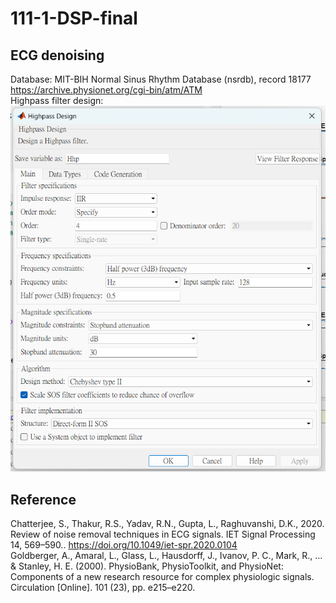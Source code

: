 # 111-1-DSP-final
## ECG denoising  
Database: MIT-BIH Normal Sinus Rhythm Database (nsrdb), record 18177  
https://archive.physionet.org/cgi-bin/atm/ATM  
Highpass filter design:  
![image](https://github.com/MuajiiTsai/111-1-DSP-final/blob/main/baseline_wandering_filter.png)

## Reference  
Chatterjee, S., Thakur, R.S., Yadav, R.N., Gupta, L., Raghuvanshi, D.K., 2020. Review of noise removal techniques in ECG signals. IET Signal Processing 14, 569–590.. https://doi.org/10.1049/iet-spr.2020.0104  
Goldberger, A., Amaral, L., Glass, L., Hausdorff, J., Ivanov, P. C., Mark, R., ... & Stanley, H. E. (2000). PhysioBank, PhysioToolkit, and PhysioNet: Components of a new research resource for complex physiologic signals. Circulation [Online]. 101 (23), pp. e215–e220.  
